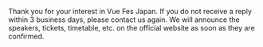 Thank you for your interest in Vue Fes Japan. If you do not receive a reply within 3 business days, please contact us again. We will announce the speakers, tickets, timetable, etc. on the official website as soon as they are confirmed.